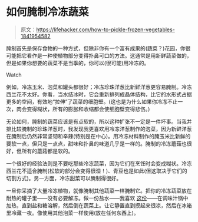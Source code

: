 # 如何腌制冷冻蔬菜

> 原文：<https://lifehacker.com/how-to-pickle-frozen-vegetables-1841954582>

腌制首先是保存食物的一种方式，但除非你有一个富有成果的(蔬菜？)花园，你很可能把它看作是一种使植物部分变得扑鼻可口的方法。这通常是用新鲜蔬菜做的，但是如果你想要的蔬菜不是当季的，你可以(很可能)用冷冻的。

Watch

例如，冷冻玉米、泡菜和罐头都很好；冷冻珍珠洋葱比新鲜洋葱更容易腌制。冷冻西兰花不太好。你看，当水结冰时，它会重新排列成晶体结构，比它的水形式占据更多的空间，有效地“拉伸”了蔬菜的细胞壁。(这也是为什么如果你冷冻不止一次，肉会变得糊状，所有的膨胀和收缩都会使细胞壁变得悲伤。)

无论如何，腌制的蔬菜应该是有点软的，所以这种扩张不一定是一件坏事。当我并排比较腌制的珍珠洋葱时，我发现我更喜欢用冷冻洋葱制作的泡菜，因为新鲜洋葱在腌制后仍然非常坚韧和辛辣(特别是在中心)。用冷冻材料制作的腌玉米比新鲜的要软一点，但只是一点点，甜味和扑鼻的味道几乎是一样的。腌制的冷冻蘑菇也很好，但所有的蘑菇都是软的。

一个很好的经验法则是不要吃那些冷冻蔬菜，因为它们在烹饪时会变成糊状。冷冻西兰花不适合腌制(松软的部分会变得很湿！)、青豆也是如此(但这取决于它们的切割方式)。另一方面，冷冻甜菜可以腌制得很好。

一旦你采摘了大量冷冻植物，就像腌制其他蔬菜一样腌制它。把你的冷冻蔬菜放在耐热的罐子里——没有必要解冻。做一份盐水——我喜欢 [这份](https://skillet.lifehacker.com/you-should-put-pickled-corn-on-everything-1827544519)——在调味汁锅中加热，直到盐和糖溶解，然后倒在蔬菜上。让它静置直到摸起来很凉，然后在冰箱里冷藏一夜。像使用其他泡菜一样使用(放在任何东西上)。
